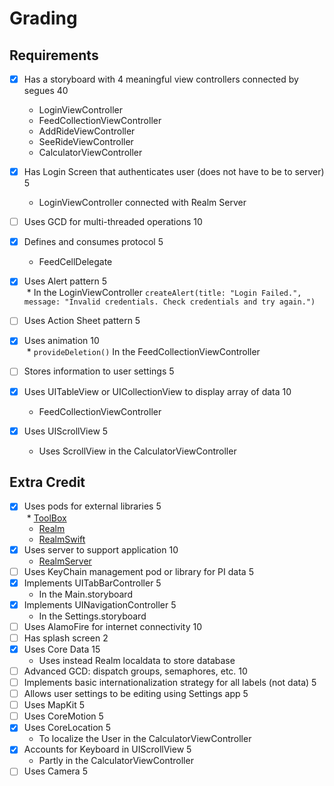 # Grading
## Requirements  
- [x] Has a storyboard with 4 meaningful view controllers connected by segues	40
  * LoginViewController
  * FeedCollectionViewController
  * AddRideViewController
  * SeeRideViewController
  * CalculatorViewController
  
- [x] Has Login Screen that authenticates user (does not have to be to server)	5
  * LoginViewController connected with Realm Server
- [ ] Uses GCD for multi-threaded operations	10
- [x] Defines and consumes protocol	5  
  * FeedCellDelegate
- [x] Uses Alert pattern	5  
  * In the LoginViewController `createAlert(title: "Login Failed.", message: "Invalid credentials. Check credentials and try again.")`
- [ ] Uses Action Sheet pattern	5
- [x] Uses animation	10  
  * `provideDeletion()` In the FeedCollectionViewController
  
- [ ] Stores information to user settings	5
- [x] Uses UITableView or UICollectionView to display array of data	10
  * FeedCollectionViewController
- [x] Uses UIScrollView	5
  * Uses ScrollView in the CalculatorViewController

## Extra Credit  
- [x] Uses pods for external libraries	5  
  * [ToolBox](https://github.com/JonasDeichelmann/ToolBox)
  * [Realm](http://realm.io)
  * [RealmSwift](http://realm.io)
- [x] Uses server to support application	10
  * [RealmServer](https://realm.io/docs/swift/latest)
- [ ] Uses KeyChain management pod or library for PI data	5
- [x] Implements UITabBarController	5
  * In the Main.storyboard
- [x] Implements UINavigationController	5
  * In the Settings.storyboard
- [ ] Uses AlamoFire for internet connectivity	10
- [ ] Has splash screen	2
- [x] Uses Core Data	15
  * Uses instead Realm localdata to store database
- [ ] Advanced GCD: dispatch groups, semaphores, etc.	10
- [ ] Implements basic internationalization strategy for all labels (not data)	5
- [ ] Allows user settings to be editing using Settings app	5
- [ ] Uses MapKit	5
- [ ] Uses CoreMotion	5
- [x] Uses CoreLocation	5
  * To localize the User in the CalculatorViewController
- [x] Accounts for Keyboard in UIScrollView	5
  * Partly in the CalculatorViewController
- [ ] Uses Camera	5
